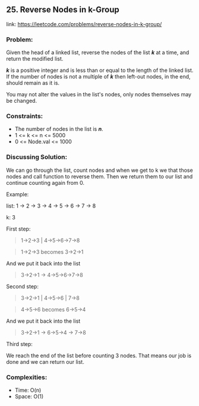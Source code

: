 ## 25. Reverse Nodes in k-Group

link: https://leetcode.com/problems/reverse-nodes-in-k-group/

### Problem:

Given the head of a linked list, reverse the nodes of the list 
***k*** at a time, and return the modified list.

***k*** is a positive integer and is less than or equal to the 
length of the linked list. If the number of nodes is not a 
multiple of ***k*** then left-out nodes, in the end, should 
remain as it is.

You may not alter the values in the list's nodes, only nodes 
themselves may be changed.

### Constraints:

- The number of nodes in the list is ***n***.
- 1 <= k <= n <= 5000
- 0 <= Node.val <= 1000

### Discussing Solution:

We can go through the list, count nodes and when we get to
k we that those nodes and call function to reverse them. Then 
we return them to our list and continue counting again from 0.

Example:

list: 1 -> 2 -> 3 -> 4 -> 5 -> 6 -> 7 -> 8

k: 3

First step:

>1->2->3 | 4->5->6->7->8

>1->2->3 becomes 3->2->1

And we put it back into the list

>3->2->1 -> 4->5->6->7->8

Second step:

>3->2->1 | 4->5->6 | 7->8

>4->5->6 becomes 6->5->4

And we put it back into the list

>3->2->1 -> 6->5->4 -> 7->8

Third step:

We reach the end of the list before counting 3 nodes. That
means our job is done and we can return our list.

### Complexities:

- Time: O(n)
- Space: O(1)